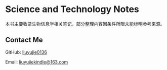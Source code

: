 # Science and Technology Notes

本书主要收录生物信息学相关笔记，部分整理内容因条件所限未能标明参考来源。

## Contact Me

GitHub: [liuyujie0136](https://github.com/liuyujie0136)

Email: [liuyujiekindle@163.com](mailto:liuyujiekindle@163.com)
